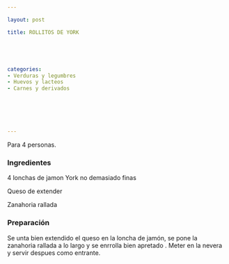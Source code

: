 ```yaml
---

layout: post

title: ROLLITOS DE YORK





categories:
- Verduras y legumbres
- Huevos y lacteos
- Carnes y derivados






---
```


Para 4 personas.

<h3>Ingredientes</h3>

4 lonchas de jamon York no demasiado finas

Queso de extender

Zanahoria rallada

<h3>Preparación</h3>

Se unta bien extendido el queso en la loncha de jamón, se pone la zanahoria rallada a lo largo y se enrrolla bien apretado . Meter en la nevera y servir despues como entrante.